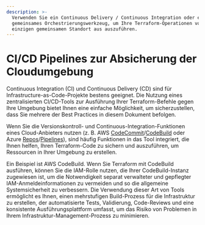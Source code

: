 ```yaml
---
description: >-
  Verwenden Sie ein Continuous Delivery / Continuous Integration oder ein
  gemeinsames Orchestrierungswerkzeug, um Ihre Terraform-Operationen von einem
  einzigen gemeinsamen Standort aus auszuführen.
---
```


# CI/CD Pipelines zur Absicherung der Cloudumgebung

Continuous Integration \(CI\) und Continuous Delivery \(CD\) sind für Infrastructure-as-Code-Projekte bestens geeignet. Die Nutzung eines zentralisierten CI/CD-Tools zur Ausführung Ihrer Terraform-Befehle gegen Ihre Umgebung bietet Ihnen eine einfache Möglichkeit, um sicherzustellen, dass Sie mehrere der Best Practices in diesem Dokument befolgen.

Wenn Sie die Versionskontroll- und Continuous-Integration-Funktionen eines Cloud-Anbieters nutzen \(z. B. AWS [CodeCommit](https://aws.amazon.com/codecommit/)/[CodeBuild](https://aws.amazon.com/de/codebuild/) oder Azure [Repos](https://azure.microsoft.com/en-us/services/devops/repos/)/[Pipelines](https://azure.microsoft.com/en-us/services/devops/pipelines/)\), sind häufig Funktionen in das Tool integriert, die Ihnen helfen, Ihren Terraform-Code zu sichern und auszuführen, um Ressourcen in Ihrer Umgebung zu erstellen.

Ein Beispiel ist AWS CodeBuild. Wenn Sie Terraform mit CodeBuild ausführen, können Sie die IAM-Rolle nutzen, die Ihrer CodeBuild-Instanz zugewiesen ist, um die Notwendigkeit separat verwalteter und gepflegter IAM-Anmeldeinformationen zu vermeiden und so die allgemeine Systemsicherheit zu verbessern. Die Verwendung dieser Art von Tools ermöglicht es Ihnen, einen mehrstufigen Build-Prozess für die Infrastruktur zu erstellen, der automatisierte Tests, Validierung, Code-Reviews und eine konsistente Ausführungsplattform umfasst, um das Risiko von Problemen in Ihrem Infrastruktur-Management-Prozess zu minimieren.

